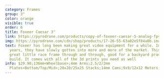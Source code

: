 ```yaml
---
category: Frames
group: 3"
color: orange
visible: true
order: 6
title: Foxeer Caesar 3"
link: https://pyrodrone.com/products/copy-of-foxeer-caesar-5-analog-fpv-racing-drone-pnp-bnf-red-tpu-choose-receiver-motor-kv
img: https://pyrodrone.com/cdn/shop/products/17-26-55-63a02e5f84a0b.images.800x800_1200x1200.jpg?v=1674765172
text: Foxeer has long been making great video equipment for a while. In the past
  years, they have slowly gotten into more and more of the market. This is a
  great little race frame through and through, good for a backyard practice
  build. It comes with all of the 3d prints you need as well
info: $29.90;136mm<Wheelbase>;4mm Arms;2.5/2/2mm
  Plates<Bottom/Top/Mid>;20x20/25x25 Stacks;14mm Cams;9x9/12x12 Motors;48g
---
```


